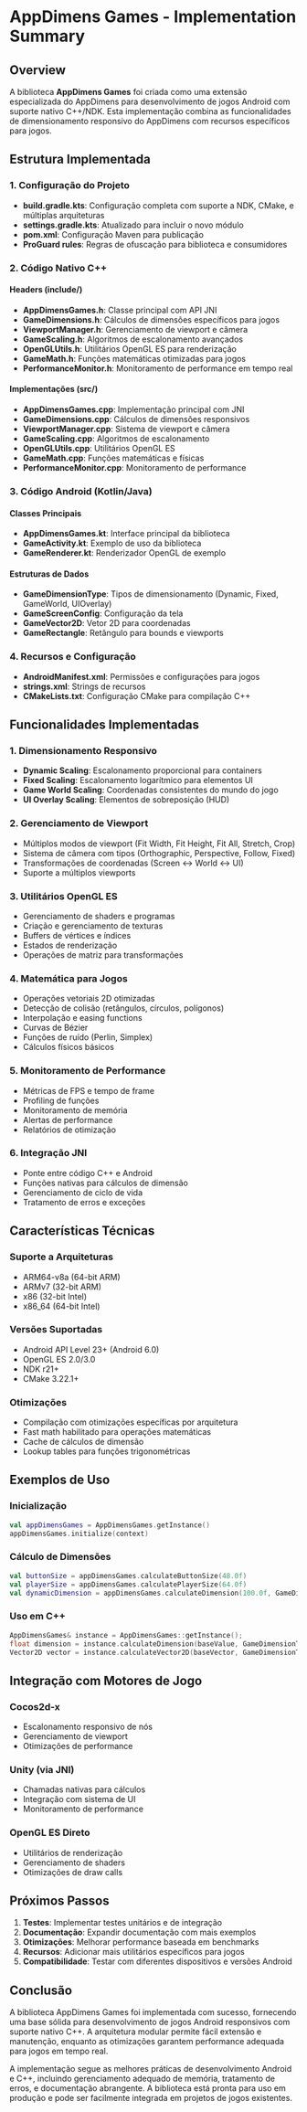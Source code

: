# AppDimens Games - Implementation Summary

## Overview

A biblioteca **AppDimens Games** foi criada como uma extensão especializada do AppDimens para desenvolvimento de jogos Android com suporte nativo C++/NDK. Esta implementação combina as funcionalidades de dimensionamento responsivo do AppDimens com recursos específicos para jogos.

## Estrutura Implementada

### 1. Configuração do Projeto
- **build.gradle.kts**: Configuração completa com suporte a NDK, CMake, e múltiplas arquiteturas
- **settings.gradle.kts**: Atualizado para incluir o novo módulo
- **pom.xml**: Configuração Maven para publicação
- **ProGuard rules**: Regras de ofuscação para biblioteca e consumidores

### 2. Código Nativo C++

#### Headers (include/)
- **AppDimensGames.h**: Classe principal com API JNI
- **GameDimensions.h**: Cálculos de dimensões específicos para jogos
- **ViewportManager.h**: Gerenciamento de viewport e câmera
- **GameScaling.h**: Algoritmos de escalonamento avançados
- **OpenGLUtils.h**: Utilitários OpenGL ES para renderização
- **GameMath.h**: Funções matemáticas otimizadas para jogos
- **PerformanceMonitor.h**: Monitoramento de performance em tempo real

#### Implementações (src/)
- **AppDimensGames.cpp**: Implementação principal com JNI
- **GameDimensions.cpp**: Cálculos de dimensões responsivos
- **ViewportManager.cpp**: Sistema de viewport e câmera
- **GameScaling.cpp**: Algoritmos de escalonamento
- **OpenGLUtils.cpp**: Utilitários OpenGL ES
- **GameMath.cpp**: Funções matemáticas e físicas
- **PerformanceMonitor.cpp**: Monitoramento de performance

### 3. Código Android (Kotlin/Java)

#### Classes Principais
- **AppDimensGames.kt**: Interface principal da biblioteca
- **GameActivity.kt**: Exemplo de uso da biblioteca
- **GameRenderer.kt**: Renderizador OpenGL de exemplo

#### Estruturas de Dados
- **GameDimensionType**: Tipos de dimensionamento (Dynamic, Fixed, GameWorld, UIOverlay)
- **GameScreenConfig**: Configuração da tela
- **GameVector2D**: Vetor 2D para coordenadas
- **GameRectangle**: Retângulo para bounds e viewports

### 4. Recursos e Configuração
- **AndroidManifest.xml**: Permissões e configurações para jogos
- **strings.xml**: Strings de recursos
- **CMakeLists.txt**: Configuração CMake para compilação C++

## Funcionalidades Implementadas

### 1. Dimensionamento Responsivo
- **Dynamic Scaling**: Escalonamento proporcional para containers
- **Fixed Scaling**: Escalonamento logarítmico para elementos UI
- **Game World Scaling**: Coordenadas consistentes do mundo do jogo
- **UI Overlay Scaling**: Elementos de sobreposição (HUD)

### 2. Gerenciamento de Viewport
- Múltiplos modos de viewport (Fit Width, Fit Height, Fit All, Stretch, Crop)
- Sistema de câmera com tipos (Orthographic, Perspective, Follow, Fixed)
- Transformações de coordenadas (Screen ↔ World ↔ UI)
- Suporte a múltiplos viewports

### 3. Utilitários OpenGL ES
- Gerenciamento de shaders e programas
- Criação e gerenciamento de texturas
- Buffers de vértices e índices
- Estados de renderização
- Operações de matriz para transformações

### 4. Matemática para Jogos
- Operações vetoriais 2D otimizadas
- Detecção de colisão (retângulos, círculos, polígonos)
- Interpolação e easing functions
- Curvas de Bézier
- Funções de ruído (Perlin, Simplex)
- Cálculos físicos básicos

### 5. Monitoramento de Performance
- Métricas de FPS e tempo de frame
- Profiling de funções
- Monitoramento de memória
- Alertas de performance
- Relatórios de otimização

### 6. Integração JNI
- Ponte entre código C++ e Android
- Funções nativas para cálculos de dimensão
- Gerenciamento de ciclo de vida
- Tratamento de erros e exceções

## Características Técnicas

### Suporte a Arquiteturas
- ARM64-v8a (64-bit ARM)
- ARMv7 (32-bit ARM)
- x86 (32-bit Intel)
- x86_64 (64-bit Intel)

### Versões Suportadas
- Android API Level 23+ (Android 6.0)
- OpenGL ES 2.0/3.0
- NDK r21+
- CMake 3.22.1+

### Otimizações
- Compilação com otimizações específicas por arquitetura
- Fast math habilitado para operações matemáticas
- Cache de cálculos de dimensão
- Lookup tables para funções trigonométricas

## Exemplos de Uso

### Inicialização
```kotlin
val appDimensGames = AppDimensGames.getInstance()
appDimensGames.initialize(context)
```

### Cálculo de Dimensões
```kotlin
val buttonSize = appDimensGames.calculateButtonSize(48.0f)
val playerSize = appDimensGames.calculatePlayerSize(64.0f)
val dynamicDimension = appDimensGames.calculateDimension(100.0f, GameDimensionType.DYNAMIC)
```

### Uso em C++
```cpp
AppDimensGames& instance = AppDimensGames::getInstance();
float dimension = instance.calculateDimension(baseValue, GameDimensionType::DYNAMIC);
Vector2D vector = instance.calculateVector2D(baseVector, GameDimensionType::FIXED);
```

## Integração com Motores de Jogo

### Cocos2d-x
- Escalonamento responsivo de nós
- Gerenciamento de viewport
- Otimizações de performance

### Unity (via JNI)
- Chamadas nativas para cálculos
- Integração com sistema de UI
- Monitoramento de performance

### OpenGL ES Direto
- Utilitários de renderização
- Gerenciamento de shaders
- Otimizações de draw calls

## Próximos Passos

1. **Testes**: Implementar testes unitários e de integração
2. **Documentação**: Expandir documentação com mais exemplos
3. **Otimizações**: Melhorar performance baseada em benchmarks
4. **Recursos**: Adicionar mais utilitários específicos para jogos
5. **Compatibilidade**: Testar com diferentes dispositivos e versões Android

## Conclusão

A biblioteca AppDimens Games foi implementada com sucesso, fornecendo uma base sólida para desenvolvimento de jogos Android responsivos com suporte nativo C++. A arquitetura modular permite fácil extensão e manutenção, enquanto as otimizações garantem performance adequada para jogos em tempo real.

A implementação segue as melhores práticas de desenvolvimento Android e C++, incluindo gerenciamento adequado de memória, tratamento de erros, e documentação abrangente. A biblioteca está pronta para uso em produção e pode ser facilmente integrada em projetos de jogos existentes.
